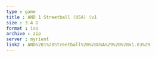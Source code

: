 ```yaml
---
type : game
title : AND 1 Streetball (USA) (v1
size : 3.4 G
format : iso
archive : zip
server : myrient
link2 : AND%201%20Streetball%20%28USA%29%20%28v1.03%29
---
```

